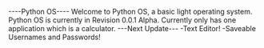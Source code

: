 ----Python OS----
Welcome to Python OS, a basic light operating system. 
Python OS is currently in Revision 0.0.1 Alpha.
Currently only has one application which is a calculator.
---Next Update---
-Text Editor!
-Saveable Usernames and Passwords!
